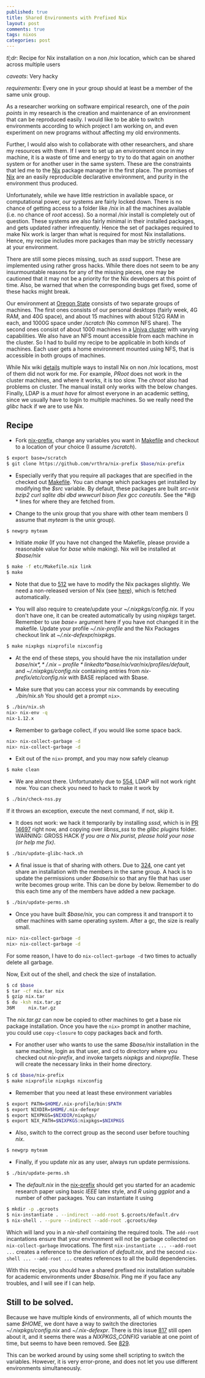 ```yaml
---
published: true
title: Shared Environments with Prefixed Nix
layout: post
comments: true
tags: nixos
categories: post
---
```

*tl;dr*: Recipe for Nix installation on a non */nix* location, which can be shared across multiple users

*caveats*: Very hacky

*requirements*: Every one in your group should at least be a member of the same unix group.

As a researcher working on software empirical research, one of the *pain points* in my research is the creation and maintenance of an environment that can be reproduced easily. I would like to be able to switch environments according to which project I am working on, and even experiment on new programs without affecting my old environments.

Further, I would also wish to collaborate with other researchers, and share my resources with them. If I were to set up an environment once in my machine, it is a waste of time and energy to try to do that again on another system or for another user in the same system. These are the constraints that led me to the [Nix](https://nixos.org/nix/) package manager in the first place. The promises of [Nix](https://nixos.org/nix/) are an easily reproducible declarative environment, and purity in the environment thus produced.

Unfortunately, while we have little restriction in available space, or computational power, our systems are fairly locked down. There is no chance of getting access to a folder like */nix* in all the machines available (i.e. no chance of _root_ access). So a normal */nix* install is completely out of question. These systems are also fairly minimal in their installed packages, and gets updated rather infrequently. Hence the set of packages required to make Nix work is larger than what is required for most Nix installations. Hence, my recipe includes more packages than may be strictly necessary at your environment.

There are still some pieces missing, such as *sssd* support. These are implemented using rather gross hacks. While there does not seem to be any insurmountable reasons for any of the missing pieces, one may be cautioned that it may not be a priority for the Nix developers at this point of time. Also, be warned that when the corresponding bugs get fixed, some of these hacks might break.

Our environment at [Oregon State](http://eecs.oregonstate.edu/) consists of two separate groups of machines. The first ones consists of our personal desktops (fairly week, 4G RAM, and 40G space), and about 15 machines with about 512G RAM in each, and 1000G space under */scratch* (No common NFS share). The second ones consist of about 1000 machines in a [Univa cluster](http://engineering.oregonstate.edu/computing/cluster/using.html) with varying capabilities. We also have an NFS mount accessible from each machine in the cluster. So I had to build my recipe to be applicable in both kinds of machines. Each user gets a home environment mounted using NFS, that is accessible in both groups of machines.

While Nix wiki [details](https://nixos.org/wiki/How_to_install_nix_in_home_%28on_another_distribution%29) multiple ways to install Nix on non */nix* locations, most of them did not work for me. For example, *PRoot* does not work in the cluster machines, and where it works, it is too slow. The *chroot* also had problems on cluster. The manual install only works with the below changes. Finally, LDAP is a *must have* for almost everyone in an academic setting, since we usually have to login to multiple machines. So we really need the *glibc* hack if we are to use Nix.

## Recipe

* Fork [nix-prefix](https://github.com/vrthra/nix-prefix), change any variables you want in [Makefile](https://github.com/vrthra/nix-prefix/blob/master/Makefile) and checkout to a location of your choice (I assume */scratch*).

```bash
$ export base=/scratch
$ git clone https://github.com/vrthra/nix-prefix $base/nix-prefix
```

* Especially verify that you require all packages that are specified in the checked out [Makefile](https://github.com/vrthra/nix-prefix/blob/master/Makefile). You can change which packages get installed by modifying the *$src* variable. By default, these packages are built
*src=nix bzip2 curl sqlite dbi dbd wwwcurl bison flex gcc coreutils*. See the *#@ * lines for where they are fetched from.

* Change to the unix group that you share with other team members (I assume that *myteam* is the unix group).

```bash
$ newgrp myteam
```

* Initiate *make* (If you have not changed the Makefile, please provide a reasonable value for *base* while making). Nix will be installed at *$base/nix*

```bash
$ make -f etc/Makefile.nix link
$ make
```

* Note that due to [512](https://github.com/NixOS/nix/issues/512) we have to modify the Nix packages slightly. We need a non-released version of Nix (see [here](https://github.com/vrthra/nix-prefix/blob/master/etc/non-nix.patch)), which is fetched automatically.

* You will also require to create/update your *~/.nixpkgs/config.nix*. If you don't have one, it can be created automatically by using *nixpkgs* target. Remember to use *base=* argument here if you have not changed it in the makefile. Update your profile *~/.nix-profile* and the Nix Packages checkout link at *~/.nix-defexpr/nixpkgs*.

```bash
$ make nixpkgs nixprofile nixconfig
```

* At the end of these steps, you should have the nix installation under *$base/nix*, *~/.nix-profile* linked to *$base/nix/var/nix/profiles/default*, and *~/.nixpkgs/config.nix* containing entries from *nix-prefix/etc/config.nix* with BASE replaced with $base.

* Make sure that you can access your nix commands by executing *./bin/nix.sh* You should get a prompt `nix>`.

```bash
$ ./bin/nix.sh
nix> nix-env -q
nix-1.12.x
```
* Remember to garbage collect, if you would like some space back.

```bash
nix> nix-collect-garbage -d
nix> nix-collect-garbage -d
```

* Exit out of the `nix>` prompt, and you may now safely cleanup

```bash
$ make clean
```

* We are almost there. Unfortunately due to [554](https://github.com/NixOS/nix/issues/554), LDAP will not work right now. You can check you need to hack to make it work by

```bash
$ ./bin/check-nss.py
```

If it throws an exception, execute the next command, if not, skip it.

* It does not work: we hack it temporarily by installing *sssd*, which is in [PR 14697](https://github.com/NixOS/nixpkgs/pull/14697) right now, and copying over *libnss_sss* to the *glibc plugins* folder. WARNING: GROSS HACK  _If you are a Nix purist, please hold your nose (or help me fix)_.

```bash
$ ./bin/update-glibc-hack.sh
```

* A final issue is that of sharing with others. Due to [324](https://github.com/NixOS/nix/issues/324), one cant yet share an installation with the members in the same group. A hack is to update the permissions under *$base/nix* so that any file that has user write becomes group write. This can be done by below. Remember to do this each time any of the members have added a new package.

```bash
$ ./bin/update-perms.sh
```

* Once you have built *$base/nix*, you can compress it and transport it to other machines with same operating system. After a gc, the size is really small.

```bash
nix> nix-collect-garbage -d
nix> nix-collect-garbage -d
```
For some reason, I have to do `nix-collect-garbage -d` two times to actually delete all garbage.

Now, Exit out of the shell, and check the size of installation.

```bash
$ cd $base
$ tar -cf nix.tar nix
$ gzip nix.tar
$ du -ksh nix.tar.gz
36M     nix.tar.gz
```

The *nix.tar.gz* can now be copied to other machines to get a base nix package installation. Once you have the `nix>` prompt in another machine, you could use `copy-closure` to copy packages back and forth.

* For another user who wants to use the same *$base/nix* installation in the same machine, login as that user, and cd to directory where you checked out *nix-prefix*, and invoke targets *nixpkgs* and *nixprofile*. These will create the necessary links in their home directory.

```bash
$ cd $base/nix-prefix
$ make nixprofile nixpkgs nixconfig
```

* Remember that you need at least these environment variables

```bash
$ export PATH=$HOME/.nix-profile/bin:$PATH
$ export NIXDIR=$HOME/.nix-defexpr
$ export NIXPKGS=$NIXDIR/nixpkgs/
$ export NIX_PATH=$NIXPKGS:nixpkgs=$NIXPKGS
```

* Also, switch to the correct group as the second user before touching *nix*.

```bash
$ newgrp myteam
```

* Finally, if you update *nix* as any user, always run update permissions.

```bash
$ ./bin/update-perms.sh
```


* The *default.nix* in the [nix-prefix](https://github.com/vrthra/nix-prefix) should get you started for an academic research paper using basic *IEEE* latex style, and *R* using *ggplot* and a number of other packages. You can instantiate it using

```bash
$ mkdir -p .gcroots
$ nix-instantiate . --indirect --add-root $.gcroots/default.drv
$ nix-shell . --pure --indirect --add-root .gcroots/dep
```

Which will land you in a *nix-shell* containing the required tools. The `add-root` incantations ensure that your environment will not be garbage collected on `nix-collect-garbage` invocations. The first `nix-instantiate ... --add-root ...` creates a reference to the derivation of *default.nix*, and the second `nix-shell ... --add-root ...` creates references to all the build dependencies.

With this recipe, you should have a shared prefixed nix installation suitable for academic environments under *$base/nix*. Ping me if you face any troubles, and I will see if I can help.

## Still to be solved.

Because we have multiple kinds of environments, all of which mounts the same *$HOME*, we dont have a way to switch the directories *~/.nixpkgs/config.nix* and *~/.nix-defexpr*. There is this issue [817](https://github.com/NixOS/nix/issues/817) still open about it, and it seems there was a *NIXPKGS_CONFIG* variable at one point of time, but seems to have been removed. See [829](https://github.com/NixOS/nix/issues/829).

This can be worked around by using some shell scripting to switch the variables. However, it is very error-prone, and does not let you use different environments simultaneously.
